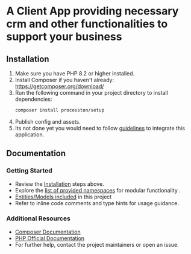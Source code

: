 # A Client App providing necessary crm and other functionalities to support your business

## Installation

1. Make sure you have PHP 8.2 or higher installed.
2. Install Composer if you haven't already:  
   https://getcomposer.org/download/
3. Run the following command in your project directory to install dependencies:
   ```bash
   composer install processton/setup
   ```
4. Publish config and assets.
5. Its not done yet you would need to follow [guidelines](doc/GuideLine.md) to integrate this application.

## Documentation

### Getting Started

- Review the [Installation](#installation) steps above.
- Explore the [list of provided namespaces](doc/ProvidedNameSpaces.md) for modular functionality .
- [Entities/Models included](doc/DatabaseModels.md) in this project
- Refer to inline code comments and type hints for usage guidance.

### Additional Resources

- [Composer Documentation](https://getcomposer.org/doc/)
- [PHP Official Documentation](https://www.php.net/docs.php)
- For further help, contact the project maintainers or open an issue.
